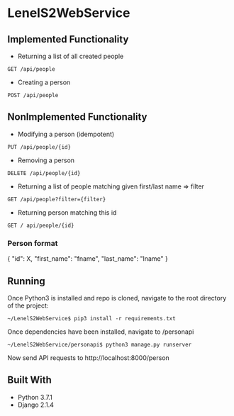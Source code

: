 # LenelS2WebService


## Implemented Functionality
* Returning a list of all created people 
```
GET /api/people
```
* Creating a person
```
POST /api/people
```
## NonImplemented Functionality
* Modifying a person (idempotent)
```
PUT /api/people/{id}
```
* Removing a person
```
DELETE /api/people/{id}
```
* Returning a list of people matching given first/last name => filter
```
GET /api/people?filter={filter}
```
* Returning person matching this id
```
GET / api/people/{id}
```
### Person format
{
  "id": X,
  "first_name": "fname",
  "last_name": "lname"
}

## Running
Once Python3 is installed and repo is cloned, navigate to the root directory of the project:
```
~/LenelS2WebService$ pip3 install -r requirements.txt
```

Once dependencies have been installed, navigate to /personapi 
```
~/LenelS2WebService/personapi$ python3 manage.py runserver
```
Now send API requests to http://localhost:8000/person

## Built With
* Python 3.7.1 
* Django 2.1.4 
